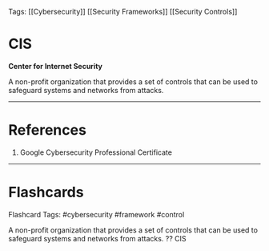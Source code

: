 Tags: [[Cybersecurity]] [[Security Frameworks]] [[Security Controls]]
# CIS

**Center for Internet Security**

A non-profit organization that provides a set of controls that can be used to safeguard systems and networks from attacks.

---
# References

1. Google Cybersecurity Professional Certificate

---
# Flashcards

Flashcard Tags: #cybersecurity #framework #control 

A non-profit organization that provides a set of controls that can be used to safeguard systems and networks from attacks.
??
CIS
<!--SR:!2024-05-12,13,270!2024-05-05,3,170-->